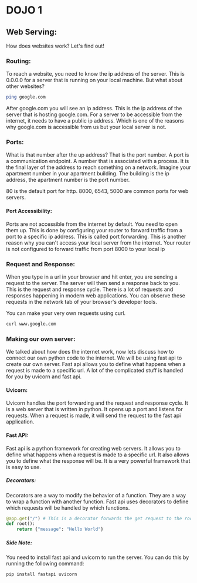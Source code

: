 # DOJO 1

## Web Serving:
How does websites work? Let's find out!
### Routing:
To reach a website, you need to know the ip address of the server. This is 0.0.0.0 for a server that is running on 
your local machine. But what about other websites?
```bash
ping google.com
```
After google.com you will see an ip address. This is the ip address of the server that is hosting google.com. For 
a server to be accessible from the internet, it needs to have a public ip address. Which is one of the reasons why
google.com is accessible from us but your local server is not.
### Ports:
What is that number after the up address? That is the port number. A port is a communication endpoint. A number that is
associated with a process. It is the final layer of the address to reach something on a network. Imagine your apartment
number in your apartment building. The building is the ip address, the apartment number is the port number.

80 is the default port for http. 8000, 6543, 5000 are common ports for web servers.

#### Port Accessibility:
Ports are not accessible from the internet by default. You need to open them up. This is done by configuring your router
to forward traffic from a port to a specific ip address. This is called port forwarding. This is another reason
why you can't access your local server from the internet. Your router is not configured to forward traffic from port 
8000 to your local ip

### Request and Response:
When you type in a url in your browser and hit enter, you are sending a request to the server. The server will then
send a response back to you. This is the request and response cycle. There is a lot of requests and responses happening
in modern web applications. You can observe these requests in the network tab of your browser's developer tools.

You can make your very own requests using curl. 
```bash
curl www.google.com
```

### Making our own server:
We talked about how does the internet work, now lets discuss how to connect our own python code to the internet. We will
be using fast api to create our own server. Fast api allows you to define what happens when a request is made to a specific
url. A lot of the complicated stuff is handled for you by uvicorn and fast api. 
#### Uvicorn:
Uvicorn handles the port forwarding and the request and response cycle. It is a web server that is written in python. It
opens up a port and listens for requests. When a request is made, it will send the request to the fast api application.
#### Fast API:
Fast api is a python framework for creating web servers. It allows you to define what happens when a request is made to a
specific url. It also allows you to define what the response will be. It is a very powerful framework that is easy to use.
##### Decorators:
Decorators are a way to modify the behavior of a function. They are a way to wrap a function with another function. Fast 
api uses decorators to define which requests will be handled by which functions. 
```python
@app.get("/") # This is a decorator forwards the get request to the root url to the root function
def root():
    return {"message": "Hello World"}
```
##### Side Note:
You need to install fast api and uvicorn to run the server. You can do this by running the following command:
```bash
pip install fastapi uvicorn
```




